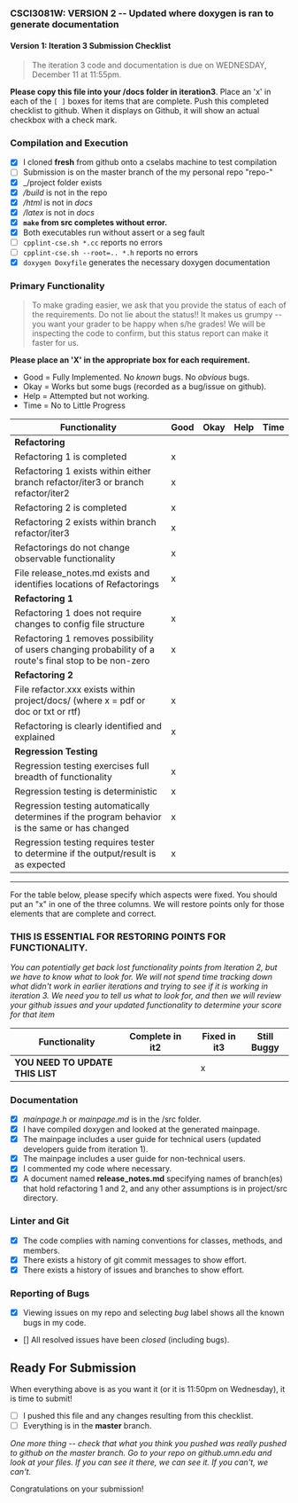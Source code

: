 ### CSCI3081W: VERSION 2 -- Updated where doxygen is ran to generate documentation
#### Version 1: Iteration 3 Submission Checklist

> The iteration 3 code and documentation is due on WEDNESDAY, December 11 at 11:55pm.

**__Please copy this file into your /docs folder in iteration3__**. Place an 'x' in each of the `[ ]` boxes for items that are complete. Push this completed checklist to github. When it displays on Github, it will show an actual checkbox with a check mark.

### Compilation and Execution

- [x] I cloned **fresh** from github onto a cselabs machine to test compilation
- [ ] Submission is on the master branch of the my personal repo "repo-<username>"
- [x] _/project folder exists
- [x] _/build_ is not in the repo
- [x] _/html_ is not in _docs_
- [x] _/latex_ is not in _docs_
- [x] **__`make` from src completes without error.__**
- [x] Both executables run without assert or a seg fault
- [ ] `cpplint-cse.sh *.cc` reports no errors
- [ ] `cpplint-cse.sh --root=.. *.h` reports no errors
- [x] `doxygen Doxyfile` generates the necessary doxygen documentation

### Primary Functionality

> To make grading easier, we ask that you provide the status of each of the requirements. Do not lie about the status!! It makes us grumpy -- you want your grader to be happy when s/he grades! We will be inspecting the code to confirm, but this status report can make it faster for us.

**__Please place an 'X' in the appropriate box for each requirement.__**
- Good = Fully Implemented. No _known_ bugs. No _obvious_ bugs.
- Okay = Works but some bugs (recorded as a bug/issue on github).
- Help = Attempted but not working.
- Time = No to Little Progress

| Functionality | Good | Okay | Help | Time |
| -------- | -------- | -------- | -------- | --------- |
| **__Refactoring__** |
| Refactoring 1 is completed | x |  |  |  |
| Refactoring 1 exists within either branch refactor/iter3 or branch refactor/iter2 | x |  |  |  |
| Refactoring 2 is completed | x |  |  |  |
| Refactoring 2 exists within branch refactor/iter3 | x |  |  |  |
| Refactorings do not change observable functionality | x |  |  |  |
| File release_notes.md exists and identifies locations of Refactorings | x | | | |
| **__Refactoring 1__** |
| Refactoring 1 does not require changes to config file structure | x |  |  |  |
| Refactoring 1 removes possibility of users changing probability of a route's final stop to be non-zero | x |  |  
| **__Refactoring 2__** |
| File refactor.xxx exists within project/docs/ (where x = pdf or doc or txt or rtf) | x |  |  |  |
| Refactoring is clearly identified and explained | x |  |  |  |
| **__Regression Testing__** |
| Regression testing exercises full breadth of functionality | x |  |  |  |
| Regression testing is deterministic | x |  |  |  |
| Regression testing automatically determines if the program behavior is the same or has changed | x |  |  |  |
| Regression testing requires tester to determine if the output/result is as expected | x |  |  |  |

<hr>

For the table below, please specify which aspects were fixed. You should put an "x" in one of the three columns. We will restore points only for those elements that are complete and correct.

### THIS IS ESSENTIAL FOR RESTORING POINTS FOR FUNCTIONALITY. 
*You can potentially get back lost functionality points from Iteration 2, but we have to know what to look for. We will not spend time tracking down what didn't work in earlier iterations and trying to see if it is working in iteration 3. We need you to tell us what to look for, and then we will review your github issues and your updated functionality to determine your score for that item*


| Functionality | Complete in it2 | | Fixed in it3 | Still Buggy |
| -------- | -------- |-| -------- | -------- |
| **__YOU NEED TO UPDATE THIS LIST__** |  || x |  |


### Documentation
- [x] _mainpage.h_ or _mainpage.md_ is in the /src folder.
- [x] I have compiled doxygen and looked at the generated mainpage.
- [x] The mainpage includes a user guide for technical users (updated developers guide from iteration 1).
- [x] The mainpage includes a user guide for non-technical users.
- [x] I commented my code where necessary.
- [x] A document named **release_notes.md** specifying names of branch(es) that hold refactoring 1 and 2, and any other assumptions is in project/src directory.

### Linter and Git
- [x] The code complies with naming conventions for classes, methods, and members.
- [x] There exists a history of git commit messages to show effort.
- [x] There exists a history of issues and branches to show effort.

### Reporting of Bugs
- [x] Viewing issues on my repo and selecting _bug_ label shows all the known bugs in my code.
- [] All resolved issues have been _closed_ (including bugs).


## Ready For Submission

When everything above is as you want it (or it is 11:50pm on Wednesday), it is time to submit!

- [ ] I pushed this file and any changes resulting from this checklist.
- [ ] Everything is in the **__master__** branch.

_One more thing -- check that what you think you pushed was really pushed to github on the master branch. Go to your repo on github.umn.edu and look at your files. If you can see it there, we can see it. If you can't, we can't._

Congratulations on your submission!
